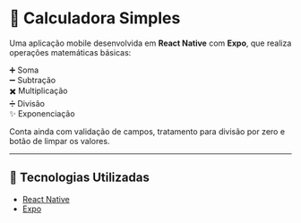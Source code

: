# 📱 Calculadora Simples  

Uma aplicação mobile desenvolvida em **React Native** com **Expo**, que realiza operações matemáticas básicas:  

➕ Soma  
➖ Subtração  
✖️ Multiplicação  
➗ Divisão  
✨ Exponenciação  

Conta ainda com validação de campos, tratamento para divisão por zero e botão de limpar os valores.  

---

## 🚀 Tecnologias Utilizadas
- [React Native](https://reactnative.dev/)  
- [Expo](https://expo.dev/)  
